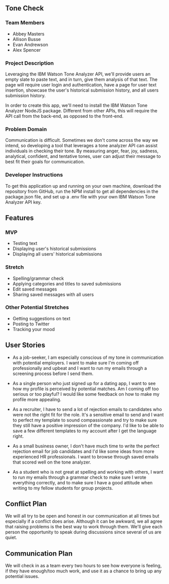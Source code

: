 ## Tone Check
### Team Members
- Abbey Masters
- Allison Busse
- Evan Andrewson
- Alex Spencer

### Project Description 
Leveraging the IBM Watson Tone Analyzer API, we'll provide users an empty slate to paste text, and in turn, give them analysis of that text. The page will require user login and authentication, have a page for user text insertion, showcase the user's historical submission history, and all users submission history.

In order to create this app, we'll need to install the IBM Watson Tone Analyzer NodeJS package. Different from other APIs, this will require the API call from the back-end, as opposed to the front-end. 

### Problem Domain
Communication is difficult. Sometimes we don't come across the way we intend, so developing a tool that leverages a tone analyzer API can assist individuals in checking their tone. By measuring anger, fear, joy, sadness, analytical, confident, and tentative tones, user can adjust their message to best fit their goals for communication. 

### Developer Instructions
To get this application up and running on your own machine, download the repository from GitHub, run the NPM install to get all dependencies in the package.json file, and set up a .env file with your own IBM Watson Tone Analyzer API key. 

## Features
### MVP
- Testing text
- Displaying user's historical submissions
- Displaying all users' historical submissions

### Stretch
- Spelling/grammar check
- Applying categories and titles to saved submissions
- Edit saved messages
- Sharing saved messages with all users

### Other Potential Stretches
- Getting suggestions on text
- Posting to Twitter
- Tracking your mood

## User Stories

- As a job-seeker, I am especially conscious of my tone in communication with potential employers. I want to make sure I'm coming off professionally and upbeat and I want to run my emails through a screening process before I send them. 

- As a single person who just signed up for a dating app, I want to see how my profile is perceived by potential matches. Am I coming off too serious or too playful? I would like some feedback on how to make my profile more appealing.

- As a recruiter, I have to send a lot of rejection emails to candidates who were not the right fit for the role. It's a sensitive email to send and I want to perfect my template to sound compassionate and try to make sure they still have a positive impression of the company. I'd like to be able to save a few different templates to my account after I get the language right.

- As a small business owner, I don't have much time to write the perfect rejection email for job candidates and I'd like some ideas from more experienced HR professionals. I want to browse through saved emails that scored well on the tone analyzer.

- As a student who is not great at spelling and working with others, I want to run my emails through a grammar check to make sure I wrote everything correctly, and to make sure I have a good attitude when writing to my fellow students for group projects. 

## Conflict Plan
We will all try to be open and honest in our communication at all times but especially if a conflict does arise. Although it can be awkward, we all agree that raising problems is the best way to work through them. We'll give each person the opportunity to speak during discussions since several of us are quiet. 

## Communication Plan
We will check in as a team every two hours to see how everyone is feeling, if they have enough/too much work, and use it as a chance to bring up any potential issues. 